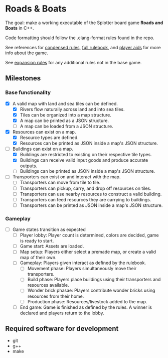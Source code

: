 # Roads & Boats
The goal: make a working executable of the Splotter board game **Roads and Boats** in C++.

Code formatting should follow the .clang-format rules found in the repo.

See references for [condensed rules](https://github.com/jtreim/roads-boats/blob/main/misc/rules_condensed.pdf), [full rulebook](https://github.com/jtreim/roads-boats/blob/main/misc/rules.pdf), and [player aids](https://github.com/jtreim/roads-boats/blob/main/misc/player_aid.pdf) for more info about the game.

See [expansion rules](https://github.com/jtreim/roads-boats/blob/main/misc/etcetera.pdf) for any additional rules not in the base game.

## Milestones
### Base functionality
- [X] A valid map with land and sea tiles can be defined.
  - [x] Rivers flow naturally across land and into sea tiles.
  - [X] Tiles can be organized into a map structure.
  - [X] A map can be printed as a JSON structure.
  - [ ] A map can be loaded from a JSON structure.
- [X] Resources can exist on a map.
  - [X] Resource types are defined.
  - [X] Resources can be printed as JSON inside a map's JSON structure.
- [ ] Buildings can exist on a map.
  - [X] Buildings are restricted to existing on their respective tile types.
  - [X] Buildings can receive valid input goods and produce accurate outputs.
  - [ ] Buildings can be printed as JSON inside a map's JSON structure.
- [ ] Transporters can exist on and interact with the map.
  - [ ] Transporters can move from tile to tile.
  - [ ] Transporters can pickup, carry, and drop off resources on tiles.
  - [ ] Transporters can use nearby resources to construct a valid building.
  - [ ] Transporters can feed resources they are carrying to buildings.
  - [ ] Transporters can be printed as JSON inside a map's JSON structure.

### Gameplay
- [ ] Game states transition as expected
  - [ ] Player lobby: Player count is determined, colors are decided, game is ready to start.
  - [ ] Game start: Assets are loaded.
  - [ ] Map setup: Players either select a premade map, or create a valid map of their own.
  - [ ] Gameplay: Players given interact as defined by the rulebook.
    - [ ] Movement phase: Players simultaneously move their transporters.
    - [ ] Build phase: Players place buildings using their transporters and resources available.
    - [ ] Wonder brick phasae: Players contribute wonder bricks using resources from their home.
    - [ ] Production phase: Resources/livestock added to the map.
  - [ ] End game: Game is finished as defined by the rules. A winner is declared and players return to the lobby.

## Required software for development
- git
- g++
- make

